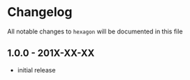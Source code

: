 # Changelog

All notable changes to `hexagon` will be documented in this file

## 1.0.0 - 201X-XX-XX

- initial release
